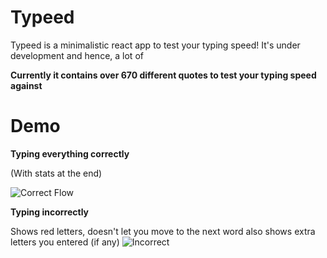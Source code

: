 # Typeed
Typeed is a minimalistic react app to test your typing speed! It's under development and hence, a lot of

**Currently it contains over 670 different quotes to test your typing speed against**

# Demo
**Typing everything correctly**

(With stats at the end)

![Correct Flow](https://media.giphy.com/media/XilSPY48TFMfvD0ALC/giphy.gif)

**Typing incorrectly**

Shows red letters, doesn't let you move to the next word also shows extra letters you entered (if any)
![Incorrect](https://media.giphy.com/media/qcILzGc2C5FU4YKw7G/giphy.gif)
